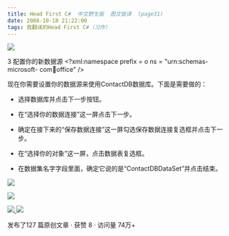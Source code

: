 ```yaml
---
title: Head First C#  中文野生版  图文皆译  (page31)
date: 2008-10-18 21:22:00
tags: 我翻译的Head First C#（习作）
---
```

![](https://p-blog.csdn.net/images/p_blog_csdn_net/cuipengfei1/EntryImages/20081018/%E6%88%AA%E5%9B%BE03.jpg)

3  配置你的新数据源  <?xml:namespace prefix = o ns = "urn:schemas-microsoft-
com:office:office" />

现在你需要设置你的数据源来使用ContactDB数据库。下面是需要做的：

*  选择数据库并点击下一步按钮。 

*  在“选择你的数据连接”这一屏点击下一步。 

*  确定在接下来的“保存数据连接”这一屏勾选保存数据连接复选框并点击下一步。 

*  在“选择你的对象”这一屏，点击数据表复选框。 

*  在数据集名字字段里面，确定它说的是“ContactDBDataSet”并点击结束。 

![](https://p-blog.csdn.net/images/p_blog_csdn_net/cuipengfei1/EntryImages/20081018/%E6%88%AA%E5%9B%BE04.jpg)

![](https://p-blog.csdn.net/images/p_blog_csdn_net/cuipengfei1/EntryImages/20081018/%E6%88%AA%E5%9B%BE05.jpg)



[ ![](https://profile.csdnimg.cn/5/2/5/3_cuipengfei1)
![](https://g.csdnimg.cn/static/user-reg-year/1x/11.png)
](https://blog.csdn.net/cuipengfei1)



发布了127 篇原创文章  ·  获赞 8  ·  访问量 74万+

